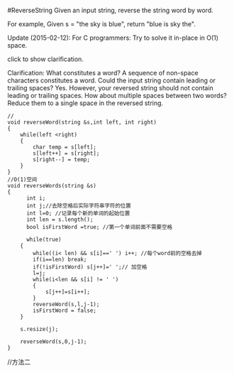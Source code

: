 #ReverseString
Given an input string, reverse the string word by word.

For example,
Given s = "the sky is blue",
return "blue is sky the".

Update (2015-02-12):
For C programmers: Try to solve it in-place in O(1) space.

click to show clarification.

Clarification:
What constitutes a word?
A sequence of non-space characters constitutes a word.
Could the input string contain leading or trailing spaces?
Yes. However, your reversed string should not contain leading or trailing spaces.
How about multiple spaces between two words?
Reduce them to a single space in the reversed string.

```
//
void reverseWord(string &s,int left, int right)
{
	while(left <right)
	{
		char temp = s[left];
		s[left++] = s[right];
		s[right--] = temp;
	}
}
//O(1)空间
void reverseWords(string &s) 
{
      int i;
	  int j;//去除空格后实际字符串字符的位置
	  int l=0; //记录每个新的单词的起始位置
	  int len = s.length();
	  bool isFirstWord =true; //第一个单词前面不需要空格

	  while(true)
	{
		while((i< len) && s[i]==' ') i++; //每个word前的空格去掉
		if(i==len) break;
		if(!isFirstWord) s[j++]=' ';// 加空格
		l=j;
		while(i<len && s[i] != ' ') 
		{
			s[j++]=s[i++];
		}
		reverseWord(s,l,j-1);
		isFirstWord = false;
	}

	s.resize(j);

	reverseWord(s,0,j-1);
}
```
//方法二
